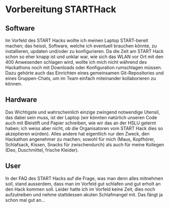 # Vorbereitung STARTHack

## Software
Im Vorfeld des START Hacks wollte ich meinen Laptop START-bereit machen; das heisst, Software, welche ich eventuell brauchen könnte, zu installieren, updaten und/oder zu  konfigurieren. Da die Zeit am START Hack schon so eher knapp ist und unklar war, wie sich das WLAN vor Ort mit den 400 Anwesenden schlagen wird, wollte ich mich nicht während des Hackathons noch mit Downloads oder Konfiguration rumschlagen müssen.
Dazu gehörte auch das Einrichten eines gemeinsamen Git-Repositories und eines Gruppen-Chats, um im Team einfach miteinander kollaborieren zu können.

## Hardware
Das Wichtigste und wahrscheinlich einzige zwingend notwendige Utensil, das dabei sein muss, ist der Laptop (wir könnten natürlich unseren Code auch mit Bleistift und Papier schreiben, wie wir das an der HSLU gelernt haben; ich weiss aber nicht, ob die Organisatoren vom START Hack dies so akzeptieren würden). Alles andere hat eigentlich nur den Zweck, den Hackathon angenehmer zu machen; sowohl für mich (Maus, Kopfhörer, Schlafsack, Kissen, Snacks für zwischendurch) als auch für meine Kollegen (Deo, Duschmittel, frische Kleider).

## User
In der FAQ des START Hacks auf die Frage, was man denn alles mitnehmen soll, stand ausserdem, dass man im Vorfeld gut schlafen und gut erholt an den Hack kommen soll. Leider hatte ich im Vorfeld keine Zeit, dies noch aufzutreiben und nehme stattdessen akuten Schlafmangel mit. Das fängt ja schon mal gut an...
